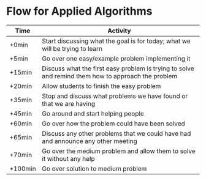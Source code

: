 # Flow for Applied Algorithms

Time | Activity
------------ | -------------
+0min  | Start discussing what the goal is for today; what we will be trying to learn
+5min  | Go over one easy/example problem implementing it
+15min | Discuss what the first easy problem is trying to solve and remind them how to approach the problem
+20min | Allow students to finish the easy problem
+35min | Stop and discuss what problems we have found or that we are having
+45min | Go around and start helping people
+60min | Go over how the problem could have been solved
+65min | Discuss any other problems that we could have had and announce any other meeting
+70min | Go over the medium problem and allow them to solve it without any help
+100min| Go over solution to medium problem
